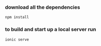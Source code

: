 ### download all the dependencies
 `npm install` 
### to build and start up a local server  run
  `ionic serve`



